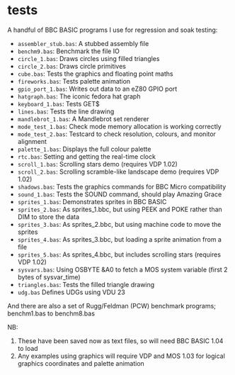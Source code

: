 # tests

A handful of BBC BASIC programs I use for regression and soak testing:

- `assembler_stub.bas`: A stubbed assembly file
- `benchm9.bas`: Benchmark the file IO
- `circle_1.bas`: Draws circles using filled triangles
- `circle_2.bas`: Draws circle primitives
- `cube.bas`: Tests the graphics and floating point maths
- `fireworks.bas`: Tests palette animation
- `gpio_port_1.bas`: Writes out data to an eZ80 GPIO port
- `hatgraph.bas`: The iconic fedora hat graph
- `keyboard_1.bas`: Tests GET$
- `lines.bas`: Tests the line drawing
- `mandlebrot_1.bas`: A Mandlebrot set renderer
- `mode_test_1.bas`: Check mode memory allocation is working correctly
- `mode_test_2.bas`: Testcard to check resolution, colours, and monitor alignment
- `palette_1.bas`: Displays the full colour palette
- `rtc.bas`: Setting and getting the real-time clock
- `scroll_1.bas`: Scrolling stars demo (requires VDP 1.02)
- `scroll_2.bas`: Scrolling scramble-like landscape demo (requires VDP 1.02)
- `shadows.bas`: Tests the graphics commands for BBC Micro compatibility
- `sound_1.bas`: Tests the SOUND command, should play Amazing Grace
- `sprites_1.bas`: Demonstrates sprites in BBC BASIC
- `sprites_2.bas`: As sprites_1.bbc, but using PEEK and POKE rather than DIM to store the data
- `sprites_3.bas`: As sprites_2.bbc, but using machine code to move the sprites
- `sprites_4.bas`: As sprites_3.bbc, but loading a sprite animation from a file
- `sprites_5.bas`: As sprites_4.bbc, but includes scrolling stars (requires VDP 1.02)
- `sysvars.bas`: Using OSBYTE &A0 to fetch a MOS system variable (first 2 bytes of sysvar_time)
- `triangles.bas`: Tests the filled triangle drawing
- `udg.bas` Defines UDGs using VDU 23

And there are also a set of Rugg/Feldman (PCW) benchmark programs; benchm1.bas to benchm8.bas

NB: 
1. These have been saved now as text files, so will need BBC BASIC 1.04 to load
2. Any examples using graphics will require VDP and MOS 1.03 for logical graphics coordinates and palette animation
